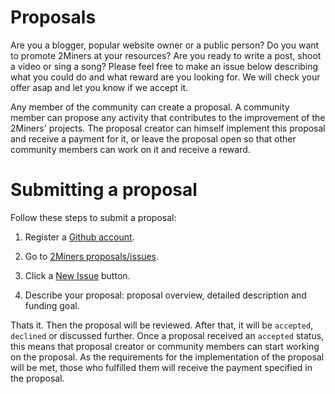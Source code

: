 # Proposals

Are you a blogger, popular website owner or a public person? Do you want to promote 2Miners at your resources? Are you ready to write a post, shoot a video or sing a song? Please feel free to make an issue below describing what you could do and what reward are you looking for. We will check your offer asap and let you know if we accept it.

Any member of the community can create a proposal. A community member can propose any activity that contributes to the improvement of the 2Miners' projects. The proposal creator can himself implement this proposal and receive a payment for it, or leave the proposal open so that other community members can work on it and receive a reward.

# Submitting a proposal

Follow these steps to submit a proposal:

1. Register a [Github account](http://github.com/).

2. Go to [2Miners proposals/issues](https://github.com/2miners/Proposals/).

3. Click a [New Issue](https://github.com/2miners/Proposals/issues/new) button.

4. Describe your proposal: proposal overview, detailed description and funding goal.

Thats it. Then the proposal will be reviewed. After that, it will be `accepted`, `declined` or discussed further. Once a proposal received an `accepted` status, this means that proposal creator or community members can start working on the proposal. As the requirements for the implementation of the proposal will be met, those who fulfilled them will receive the payment specified in the proposal.
